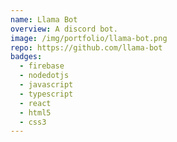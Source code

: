 ```yaml
---
name: Llama Bot
overview: A discord bot.
image: /img/portfolio/llama-bot.png
repo: https://github.com/llama-bot
badges:
  - firebase
  - nodedotjs
  - javascript
  - typescript
  - react
  - html5
  - css3
---
```

